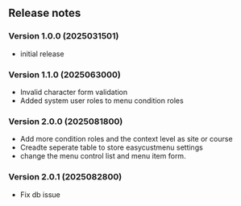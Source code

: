 ## Release notes

### Version 1.0.0 (2025031501)

* initial release

### Version 1.1.0 (2025063000)

* Invalid character form validation
* Added system user roles to menu condition roles

### Version 2.0.0 (2025081800)

* Add more condition roles and the context level as site or course 
* Creadte seperate table to store easycustmenu settings
* change the menu control list and menu item form.

### Version 2.0.1 (2025082800)

* Fix db issue
